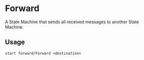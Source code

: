 # Forward

A State Machine that sends all received messages to another State Machine.

## Usage

```
start forward/Forward <destination>
```
